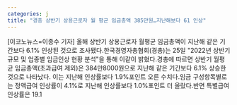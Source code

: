 ```yaml
---
categories: j
title: "경총 상반기 상용근로자 월 평균 임금총액 385만원…지난해보다 61 인상"
---
```

[이코노뉴스=이종수 기자] 올해 상반기 상용근로자 월평균 임금총액이 지난해 같은 기간보다 6.1% 인상된 것으로 조사됐다.한국경영자총협회(경총)는 25일 "2022년 상반기 규모 및 업종별 임금인상 현황 분석"을 통해 이같이 밝혔다.경총에 따르면 상반기 월평균 임금총액(초과급여 제외)은 384만8000원으로 지난해 같은 기간보다 6.1% 상승한 것으로 나타났다. 이는 지난해 인상률보다 1.9%포인트 오른 수치다.임금 구성항목별로는 정액급여 인상률이 4.1%로 지난해 인상률보다 1.0%포인트 더 올랐다.반면 특별급여 인상률은 19.1